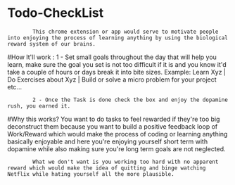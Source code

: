# Todo-CheckList
            This chrome extension or app would serve to motivate people into enjoying the process of learning anything by using the biological reward system of our brains.

#How It'll work :
            1 - Set small goals throughout the day that will help you learn, make sure the goal you set is not too difficult if it is and you know it'd take a couple of hours or days break it into bite sizes.
                Example: Learn Xyz | Do Exercises about Xyz | Build or solve a micro problem for your project etc...

            2 - Once the Task is done check the box and enjoy the dopamine rush, you earned it.

#Why this works? 
            You want to do tasks to feel rewarded if they're too big deconstruct them because you want to build a positive feedback loop of Work/Reward which would make the process of coding or learning anything basically enjoyable and here you're enjoying yourself short term with dopamine while also making sure you're long term goals are not neglected.

            What we don't want is you working too hard with no apparent reward which would make the idea of quitting and binge watching Netflix while hating yourself all the more plausible.